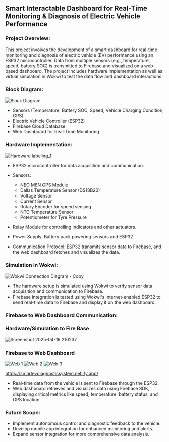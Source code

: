 ## Smart Interactable Dashboard for Real-Time Monitoring & Diagnosis of Electric Vehicle Performance

### Project Overview:

This project involves the development of a smart dashboard for real-time monitoring and diagnosis of electric vehicle (EV) performance using an ESP32 microcontroller. Data from multiple sensors (e.g., temperature, speed, battery SOC) is transmitted to Firebase and visualized on a web-based dashboard. The project includes hardware implementation as well as virtual simulation in Wokwi to test the data flow and dashboard interactions.

### Block Diagram:

![Block Diagram](https://github.com/user-attachments/assets/7c84904c-d874-4127-ba29-df7c63de147f)


* Sensors (Temperature, Battery SOC, Speed, Vehicle Charging Condition, GPS)
* Electric Vehicle Controller (ESP32)
* Firebase Cloud Database
* Web Dashboard for Real-Time Monitoring

### Hardware Implementation:

![Hardware labeling_1](https://github.com/user-attachments/assets/08ea8e71-9745-483c-bcce-914e549fa645)


* ESP32 microcontroller for data acquisition and communication.
* Sensors:

  * NEO M8N GPS Module
  * Dallas Temperature Sensor (DS18B20)
  * Voltage Sensor
  * Current Sensor
  * Rotary Encoder for speed sensing
  * NTC Temperature Sensor
  * Potentiometer for Tyre Pressure
* Relay Module for controlling indicators and other actuators.
* Power Supply: Battery pack powering sensors and ESP32.
* Communication Protocol: ESP32 transmits sensor data to Firebase, and the web dashboard fetches and visualizes the data.

### Simulation in Wokwi:

![Wokwi Connection Diagram - Copy](https://github.com/user-attachments/assets/12435476-c8c4-4d13-8000-85e92641177b)


* The hardware setup is simulated using Wokwi to verify sensor data acquisition and communication to Firebase.
* Firebase integration is tested using Wokwi's internet-enabled ESP32 to send real-time data to Firebase and display it on the web dashboard.

### Firebase to Web Dashboard Communication:

### Hardware/Simulation to Fire Base ###

![Screenshot 2025-04-19 210237](https://github.com/user-attachments/assets/4bb57cb9-313c-4f6b-b55e-708e1276ae9d)


### Firebase to Web Dashboard ###

![Web 1](https://github.com/user-attachments/assets/c6879905-9fd5-46f8-8a3d-45032e3f7dd1)
![Web 2](https://github.com/user-attachments/assets/28b34f6f-116e-4625-8c53-c91c5a78f296)
![Web 3](https://github.com/user-attachments/assets/cfdf2068-edcd-4ccb-a163-f9de9502d8d3)


https://smartevdiagnosticsystem.netlify.app/


* Real-time data from the vehicle is sent to Firebase through the ESP32.
* Web dashboard retrieves and visualizes data using Firebase SDK, displaying critical metrics like speed, temperature, battery status, and GPS location.

### Future Scope:

* Implement autonomous control and diagnostic feedback to the vehicle.
* Develop mobile app integration for enhanced monitoring and alerts.
* Expand sensor integration for more comprehensive data analysis.
